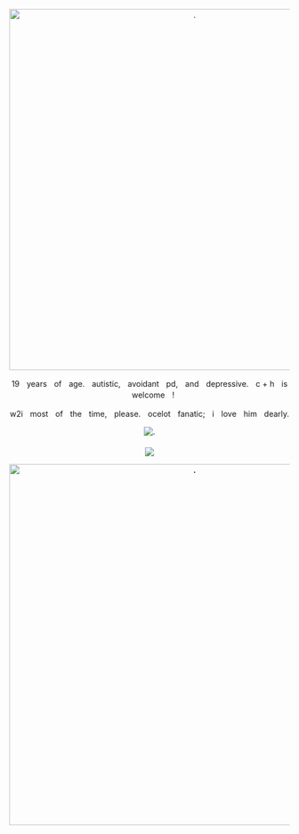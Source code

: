 <p align="center">
  <img width="650" src="https://files.catbox.moe/2twp3l.png?v=e3c0bc0f=true" alt="."/>
</p>

<p align="center">
19ㅤyearsㅤofㅤage.ㅤautistic,ㅤavoidantㅤpd,ㅤandㅤdepressive.ㅤc + hㅤisㅤwelcomeㅤ!
</p>
<p align="center">
w2iㅤmostㅤofㅤtheㅤtime,ㅤplease.ㅤocelotㅤfanatic;ㅤiㅤloveㅤhimㅤdearly.
</p>

 <p align="center">
  <img src="https://files.catbox.moe/rzm9b1.gif?v=e3c0bc0f=true" alt="."/>
</p>

<p align="center">
<h4 align="center"

![](https://komarev.com/ghpvc/?username=bbkazyaoi&label=VIEWS+++&color=752b2a)

 <p align="center">
  <img width="650" src="https://files.catbox.moe/bof6i0.png?v=e3c0bc0f=true" alt="."/>
</p>
